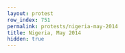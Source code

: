 ```yaml
---
layout: protest
row_index: 751
permalink: protests/nigeria-may-2014
title: Nigeria, May 2014
hidden: true
---
```


